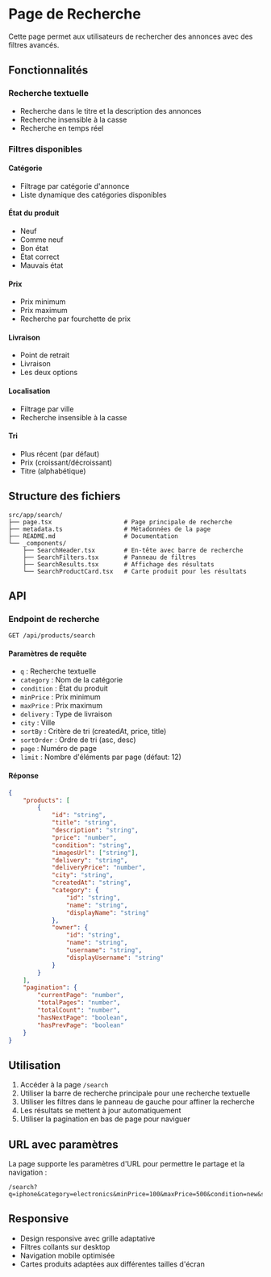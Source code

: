 # Page de Recherche

Cette page permet aux utilisateurs de rechercher des annonces avec des filtres avancés.

## Fonctionnalités

### Recherche textuelle

- Recherche dans le titre et la description des annonces
- Recherche insensible à la casse
- Recherche en temps réel

### Filtres disponibles

#### Catégorie

- Filtrage par catégorie d'annonce
- Liste dynamique des catégories disponibles

#### État du produit

- Neuf
- Comme neuf
- Bon état
- État correct
- Mauvais état

#### Prix

- Prix minimum
- Prix maximum
- Recherche par fourchette de prix

#### Livraison

- Point de retrait
- Livraison
- Les deux options

#### Localisation

- Filtrage par ville
- Recherche insensible à la casse

#### Tri

- Plus récent (par défaut)
- Prix (croissant/décroissant)
- Titre (alphabétique)

## Structure des fichiers

```
src/app/search/
├── page.tsx                    # Page principale de recherche
├── metadata.ts                 # Métadonnées de la page
├── README.md                   # Documentation
└── _components/
    ├── SearchHeader.tsx        # En-tête avec barre de recherche
    ├── SearchFilters.tsx       # Panneau de filtres
    ├── SearchResults.tsx       # Affichage des résultats
    └── SearchProductCard.tsx   # Carte produit pour les résultats
```

## API

### Endpoint de recherche

`GET /api/products/search`

#### Paramètres de requête

- `q` : Recherche textuelle
- `category` : Nom de la catégorie
- `condition` : État du produit
- `minPrice` : Prix minimum
- `maxPrice` : Prix maximum
- `delivery` : Type de livraison
- `city` : Ville
- `sortBy` : Critère de tri (createdAt, price, title)
- `sortOrder` : Ordre de tri (asc, desc)
- `page` : Numéro de page
- `limit` : Nombre d'éléments par page (défaut: 12)

#### Réponse

```json
{
	"products": [
		{
			"id": "string",
			"title": "string",
			"description": "string",
			"price": "number",
			"condition": "string",
			"imagesUrl": ["string"],
			"delivery": "string",
			"deliveryPrice": "number",
			"city": "string",
			"createdAt": "string",
			"category": {
				"id": "string",
				"name": "string",
				"displayName": "string"
			},
			"owner": {
				"id": "string",
				"name": "string",
				"username": "string",
				"displayUsername": "string"
			}
		}
	],
	"pagination": {
		"currentPage": "number",
		"totalPages": "number",
		"totalCount": "number",
		"hasNextPage": "boolean",
		"hasPrevPage": "boolean"
	}
}
```

## Utilisation

1. Accéder à la page `/search`
2. Utiliser la barre de recherche principale pour une recherche textuelle
3. Utiliser les filtres dans le panneau de gauche pour affiner la recherche
4. Les résultats se mettent à jour automatiquement
5. Utiliser la pagination en bas de page pour naviguer

## URL avec paramètres

La page supporte les paramètres d'URL pour permettre le partage et la navigation :

```
/search?q=iphone&category=electronics&minPrice=100&maxPrice=500&condition=new&sortBy=price&sortOrder=asc&page=1
```

## Responsive

- Design responsive avec grille adaptative
- Filtres collants sur desktop
- Navigation mobile optimisée
- Cartes produits adaptées aux différentes tailles d'écran
